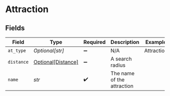 # Attraction


## Fields

| Field                                                 | Type                                                  | Required                                              | Description                                           | Example                                               |
| ----------------------------------------------------- | ----------------------------------------------------- | ----------------------------------------------------- | ----------------------------------------------------- | ----------------------------------------------------- |
| `at_type`                                             | *Optional[str]*                                       | :heavy_minus_sign:                                    | N/A                                                   | Attraction                                            |
| `distance`                                            | [Optional[Distance]](../../models/shared/distance.md) | :heavy_minus_sign:                                    | A search radius                                       |                                                       |
| `name`                                                | *str*                                                 | :heavy_check_mark:                                    | The name of the attraction                            |                                                       |